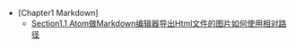 * [Chapter1 Markdown]
    * [Section1.1 Atom做Markdown编辑器导出Html文件的图片如何使用相对路径](chapter1/Atom做Markdown编辑器导出Html文件的图片如何使用相对路径)
